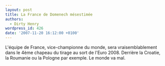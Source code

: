 ```yaml
---
layout: post
title: La France de Domenech mésestimée
authors:
  - Dirty Henry
wordpress_id: 426
date: '2007-11-20 16:12:00 +0100'
---
```

L'équipe de France, vice-championne du monde, sera vraisemblablement dans le 4ème chapeau du tirage au sort de l'Euro 2008. Derrière la Croatie, la Roumanie ou la Pologne par exemple. Le monde va mal.
